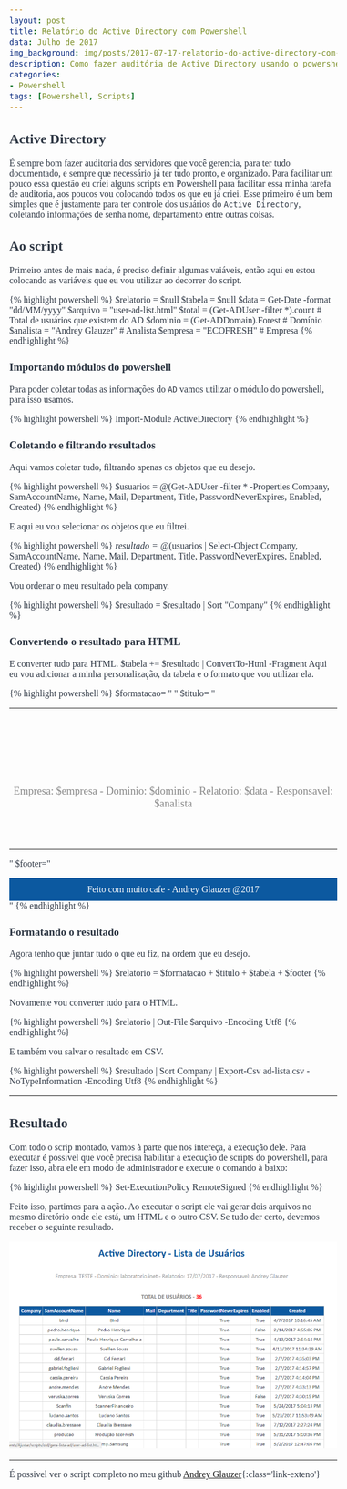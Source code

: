 ```yaml
---
layout: post
title: Relatório do Active Directory com Powershell
data: Julho de 2017
img_background: img/posts/2017-07-17-relatorio-do-active-directory-com-powershell/banner.jpg
description: Como fazer auditória de Active Directory usando o powershell.
categories:
- Powershell
tags: [Powershell, Scripts]
---
```


## Active Directory

É sempre bom fazer auditoria dos servidores que você gerencia, para ter tudo documentado, e sempre que necessário já ter tudo pronto, e organizado.
Para facilitar um pouco essa questão eu criei alguns scripts em Powershell para facilitar essa minha tarefa de auditoria, aos poucos vou colocando todos os que eu já criei.
Esse primeiro é um bem simples que é justamente para ter controle dos usuários do `Active Directory`, coletando informações de senha nome, departamento entre outras coisas.

## Ao script

Primeiro antes de mais nada, é preciso definir algumas vaiáveis, então aqui eu estou colocando as variáveis que eu vou utilizar ao decorrer do script.

{% highlight powershell %}
$relatorio = $null
$tabela = $null
$data = Get-Date -format "dd/MM/yyyy"
$arquivo = "user-ad-list.html"
$total = (Get-ADUser -filter *).count # Total de usuários que existem do AD
$dominio = (Get-ADDomain).Forest # Domínio
$analista = "Andrey Glauzer" # Analista
$empresa = "ECOFRESH" # Empresa
{% endhighlight %}

### Importando módulos do powershell

Para poder coletar todas as informações do `AD` vamos utilizar o módulo do powershell, para isso usamos.

{% highlight powershell %}
Import-Module ActiveDirectory
{% endhighlight %}

### Coletando e filtrando resultados

Aqui vamos coletar tudo, filtrando apenas os objetos que eu desejo.

{% highlight powershell %}
$usuarios = @(Get-ADUser -filter * -Properties Company, SamAccountName, Name, Mail, Department, Title, PasswordNeverExpires, Enabled, Created)
{% endhighlight %}

E aqui eu vou selecionar os objetos que eu filtrei.

{% highlight powershell %}
$resultado = @($usuarios | Select-Object Company, SamAccountName, Name, Mail, Department, Title, PasswordNeverExpires, Enabled, Created)
{% endhighlight %}

Vou ordenar o meu resultado pela company.

{% highlight powershell %}
$resultado = $resultado | Sort "Company"
{% endhighlight %}

### Convertendo o resultado para HTML

E converter tudo para HTML.
$tabela += $resultado | ConvertTo-Html -Fragment
Aqui eu vou adicionar a minha personalização, da tabela e o formato que vou utilizar ela.

{% highlight powershell %}
$formatacao=
		"
		<html>
		<body>
		<style>
		BODY{font-family: Calibri; font-size: 12pt;margin: 0;border: 0;color:#2d3643;}
		TABLE{border-collapse: collapse; font-size: 12pt; text-align:center;margin-left:auto;margin-right:auto; width='1000px';}
		TH{border: 1px solid #c1c1c1;background: #0c59a0;padding: 5px;color: white;}
		TD{border: 1px solid rgba(210, 210, 210, 0.95);padding: 5px;}
		.total{padding: 0;font-weight: 300;color: #888;}
		.titulo{border:0 !important;}
		#header h3 {padding: 0;font-weight: 300;color: #888;}
		#header h1 {font-weight: 100 !important;color: #0c59a0;}
		#header a {text-decoration: none;color: #343434;display: inline-block;}
		#header span {font-weight: 700;}
		#header i{color: #0c59a0;font-size:1.5em;}
		footer .fa-heart{color:red;}
		figure {margin: 0;}
		#header a {margin: 0em;text-align: center;vertical-align: middle;}
		.animate {animation-name: LogoAnimate;animation-duration: .9s;}
		@keyframes LogoAnimate {from {transform: scale(0);opacity: 0;  }
		  50% {transform: scale(0);opacity: 0;  }
		  82.5% {transform: scale(1.03);animation-timing-function: ease-out;opacity: 1;}
		  to {transform: scale(1);}}
		   footer {background-color: #0c59a0;color: #FDFDFD;text-align: center;padding: 0.6667em 0;margin-top: 1em;}
		footer a {color:white;}
		</style> 
		"
$titulo=
		"
		<table width='100%' border='0' cellpadding='0' cellspacing='0'>
		<tr>
		<td class='titulo'>
		<header id='header'>
			<a class='teste' href='#'><h1 class='animate'><span>Active Directory - Lista de Usu&aacute;rios</span></h1></a>
			<h3>Empresa: $empresa - Dominio: $dominio - Relatorio: $data - Responsavel: $analista</h3>
		</header>
		</td>
		</tr>
		</table>
		</body>
		</html>
		"
$footer="<footer><span>Feito com muito cafe - Andrey Glauzer @2017</footer>"
{% endhighlight %}

### Formatando o resultado

Agora tenho que juntar tudo o que eu fiz, na ordem que eu desejo.

{% highlight powershell %}
$relatorio = $formatacao + $titulo + $tabela + $footer
{% endhighlight %}

Novamente vou converter tudo para o HTML.

{% highlight powershell %}
$relatorio | Out-File $arquivo -Encoding Utf8
{% endhighlight %}

E também vou salvar o resultado em CSV.

{% highlight powershell %}
$resultado | Sort Company | Export-Csv ad-lista.csv -NoTypeInformation -Encoding Utf8
{% endhighlight %}

---

## Resultado

Com todo o scrip montado, vamos à parte que nos intereça, a execução dele. Para executar é possivel que você precisa habilitar a execução de scripts do powershell, para fazer isso, abra ele em modo de administrador e execute o comando à baixo:

{% highlight powershell %}
Set-ExecutionPolicy RemoteSigned
{% endhighlight %}

Feito isso, partimos para a ação. Ao executar o script ele vai gerar dois arquivos no mesmo diretório onde ele está, um HTML e o outro CSV. Se tudo der certo, devemos receber o seguinte resultado.

![Fluxograma do ambiênte](img/posts/2017-07-17-relatorio-do-active-directory-com-powershell/01.PNG)

---

É possivel ver o script completo no meu github [Andrey Glauzer](https://github.com/andreyglauzer/reletorio-ad){:class='link-exteno'}